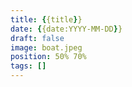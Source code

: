 ```yaml
---
title: {{title}}
date: {{date:YYYY-MM-DD}}
draft: false
image: boat.jpeg
position: 50% 70%
tags: []
---
```

